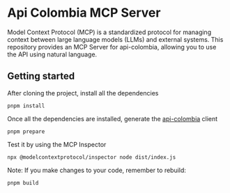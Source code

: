 # Api Colombia MCP Server

Model Context Protocol (MCP) is a standardized protocol for managing context between large language models (LLMs) and external systems. This repository provides an MCP Server for api-colombia, allowing you to use the API using natural language.

## Getting started

After cloning the project, install all the dependencies

```
pnpm install
```

Once all the dependencies are installed, generate the [api-colombia](https://api-colombia.com/) client

```
pnpm prepare
```

Test it by using the MCP Inspector

```
npx @modelcontextprotocol/inspector node dist/index.js
```

Note: If you make changes to your code, remember to rebuild:

```
pnpm build
```
